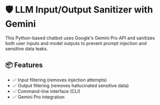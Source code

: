 # 🛡️ LLM Input/Output Sanitizer with Gemini

This Python-based chatbot uses Google's Gemini Pro API and sanitizes both user inputs and model outputs to prevent prompt injection and sensitive data leaks.

## 📦 Features

- ✅ Input filtering (removes injection attempts)
- ✅ Output filtering (removes hallucinated sensitive data)
- ✅ Command-line interface (CLI)
- ✅ Gemini Pro integration

